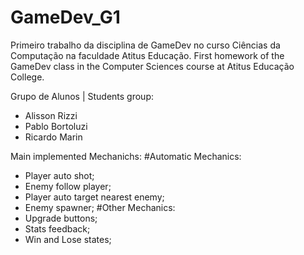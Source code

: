# GameDev_G1
 Primeiro trabalho da disciplina de GameDev no curso Ciências da Computação na faculdade Atitus Educação.
 First homework of the GameDev class in the Computer Sciences course at Atitus Educação College.

Grupo de Alunos | Students group:
- Alisson Rizzi
- Pablo Bortoluzi
- Ricardo Marin

Main implemented Mechanichs:
#Automatic Mechanics:
 - Player auto shot;
 - Enemy follow player;
 - Player auto target nearest enemy;
 - Enemy spawner;
#Other Mechanics:
 - Upgrade buttons;
 - Stats feedback;
 - Win and Lose states;
